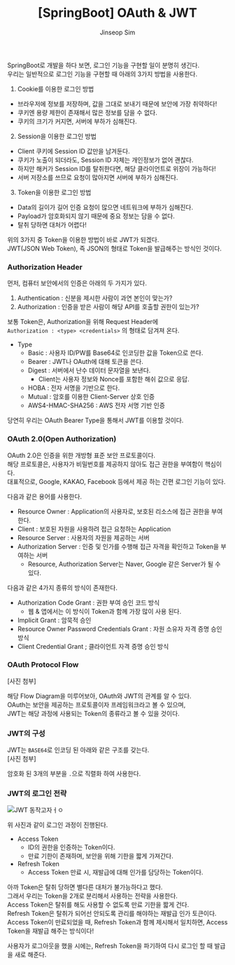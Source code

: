 ﻿---
layout: post
title: "[SpringBoot] OAuth & JWT"
categories: Springboot
tags: [java]
author:
  - Jinseop Sim
toc: true
---
SpringBoot로 개발을 하다 보면, 로그인 기능을 구현할 일이 분명히 생긴다.  
우리는 일반적으로 로그인 기능을 구현할 때 아래의 3가지 방법을 사용한다.

1. Cookie를 이용한 로그인 방법
  - 브라우저에 정보를 저장하며, 값을 그대로 보내기 때문에 보안에 가장 취약하다!
  - 쿠키엔 용량 제한이 존재해서 많은 정보를 담을 수 없다.
  - 쿠키의 크기가 커지면, 서버에 부하가 심해진다.
2. Session을 이용한 로그인 방법
  - Client 쿠키에 Session ID 값만을 남겨둔다.
  - 쿠키가 노출이 되더라도, Session ID 자체는 개인정보가 없어 괜찮다.
  - 하지만 해커가 Session ID를 탈취한다면, 해당 클라이언트로 위장이 가능하다!
  - 서버 저장소를 쓰므로 요청이 많아지면 서버에 부하가 심해진다.
3. Token을 이용한 로그인 방법
  - Data의 길이가 길어 인증 요청이 많으면 네트워크에 부하가 심해진다.
  - Payload가 암호화되지 않기 때문에 중요 정보는 담을 수 없다.
  - 탈취 당하면 대처가 어렵다!

위의 3가지 중 Token을 이용한 방법이 바로 JWT가 되겠다.  
JWT(JSON Web Token), 즉 JSON의 형태로 Token을 발급해주는 방식인 것이다.  

### Authorization Header
먼저, 컴퓨터 보안에서의 인증은 아래의 두 가지가 있다.  

1. Authentication : 신분을 제시한 사람이 과연 본인이 맞는가?
2. Authorization : 인증을 받은 사람이 해당 API를 호출할 권한이 있는가?

보통 Token은, Authorization을 위해 Request Header에  
```Authorization : <type> <credentials>``` 의 형태로 담겨져 온다.  

- Type
  - Basic : 사용자 ID/PW를 Base64로 인코딩한 값을 Token으로 쓴다.
  - Bearer : JWT나 OAuth에 대해 토큰을 쓴다.
  - Digest : 서버에서 난수 데이터 문자열을 보낸다.
    - Client는 사용자 정보와 Nonce를 포함한 해쉬 값으로 응답.
  - HOBA : 전자 서명을 기반으로 한다.
  - Mutual : 암호를 이용한 Client-Server 상호 인증
  - AWS4-HMAC-SHA256 : AWS 전자 서명 기반 인증

당연히 우리는 OAuth Bearer Type을 통해서 JWT를 이용할 것이다.  

### OAuth 2.0(Open Authorization)
OAuth 2.0은 인증을 위한 개방형 표준 보안 프로토콜이다.  
해당 프로토콜은, 사용자가 비밀번호를 제공하지 않아도 접근 권한을 부여함이 핵심이다.  
대표적으로, Google, KAKAO, Facebook 등에서 제공 하는 간편 로그인 기능이 있다.  

다음과 같은 용어를 사용한다.  
- Resource Owner : Application의 사용자로, 보호된 리소스에 접근 권한을 부여한다.
- Client : 보호된 자원을 사용하려 접근 요청하는 Application
- Resource Server : 사용자의 자원을 제공하는 서버
- Authorization Server : 인증 및 인가를 수행해 접근 자격을 확인하고 Token을 부여하는 서버
  - Resource, Authorization Server는 Naver, Google 같은 Server가 될 수 있다.

다음과 같은 4가지 종류의 방식이 존재한다.
- Authorization Code Grant : 권한 부여 승인 코드 방식
  - 웹 & 앱에서는 이 방식이 Token과 함께 가장 많이 사용 된다.
- Implicit Grant : 암묵적 승인
- Resource Owner Password Credentials Grant : 자원 소유자 자격 증명 승인 방식
- Client Credential Grant ; 클라이언트 자격 증명 승인 방식

### OAuth Protocol Flow
[사진 첨부]

해당 Flow Diagram을 미루어보아, OAuth와 JWT의 관계를 알 수 있다.  
OAuth는 보안을 제공하는 프로토콜이자 프레임워크라고 볼 수 있으며,  
JWT는 해당 과정에 사용되는 Token의 종류라고 볼 수 있을 것이다.  

### JWT의 구성
JWT는 ```BASE64```로 인코딩 된 아래와 같은 구조를 갖는다.  
[사진 첨부]

암호화 된 3개의 부분을 ```.```으로 직렬화 하여 사용한다.  

### JWT의 로그인 전략
![JWT 동작고자ㅓㅇ](https://user-images.githubusercontent.com/71700079/192800728-f7b1cb72-20f7-4235-87da-86a4850ded23.PNG)  

위 사진과 같이 로그인 과정이 진행된다.  

- Access Token
  - ID의 권한을 인증하는 Token이다.
  - 만료 기한이 존재하며, 보안을 위해 기한을 짧게 가져간다.
- Refresh Token
  - Access Token 만료 시, 재발급에 대해 인가를 담당하는 Token이다.

아까 Token은 탈취 당하면 별다른 대처가 불가능하다고 했다.  
그래서 우리는 Token을 2개로 분리해서 사용하는 전략을 사용한다.    
Access Token은 탈취를 해도 사용할 수 없도록 만료 기한을 짧게 건다.  
Refresh Token은 탈취가 되어선 안되도록 관리를 해야하는 재발급 인가 토큰이다.  
Access Token이 만료되었을 때, Refresh Token과 함께 제시해서 일치하면, Access Token을 재발급 해주는 방식이다!  

사용자가 로그아웃을 했을 시에는, Refresh Token을 파기하여 다시 로그인 할 때 발급을 새로 해준다.  